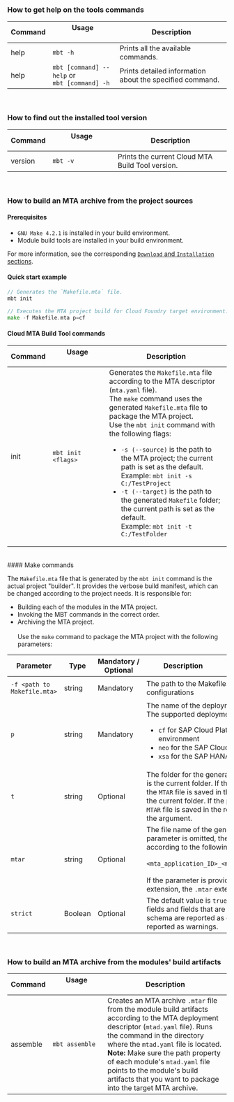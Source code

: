 
### How to get help on the tools commands

| Command | Usage &nbsp;&nbsp;&nbsp;&nbsp;&nbsp;&nbsp;&nbsp;&nbsp;&nbsp;&nbsp;&nbsp;&nbsp;&nbsp;&nbsp;&nbsp;&nbsp;&nbsp;&nbsp;&nbsp;&nbsp;&nbsp;&nbsp;&nbsp;&nbsp;       | Description                                                    
| ------  | --------       |  ----------                                                
| help    | `mbt -h`     | Prints all the available commands.                           
| help    | `mbt [command] --help` or<br> `mbt [command] -h`    | Prints detailed information about the specified command.|

&nbsp;
### How to find out the installed tool version

| Command | Usage &nbsp;&nbsp;&nbsp;&nbsp;&nbsp;&nbsp;&nbsp;&nbsp;&nbsp;&nbsp;&nbsp;&nbsp;&nbsp;&nbsp;&nbsp;&nbsp;&nbsp;&nbsp;&nbsp;&nbsp;&nbsp;&nbsp;&nbsp;&nbsp;       | Description                                                    
| ------  | --------       |  ----------                                                
| version | `mbt -v`     | Prints the current Cloud MTA Build Tool version.                                        <br>

&nbsp;
### How to build an MTA archive from the project sources

#### Prerequisites
* `GNU Make 4.2.1` is installed in your build environment. 
* Module build tools are installed in your build environment.

For more information, see the corresponding [`Download` and `Installation` sections](download.md).

#### Quick start example

```go
// Generates the `Makefile.mta` file.
mbt init 

// Executes the MTA project build for Cloud Foundry target environment.
make -f Makefile.mta p=cf

```

#### Cloud MTA Build Tool commands

| Command | Usage &nbsp;&nbsp;&nbsp;&nbsp;&nbsp;&nbsp;&nbsp;&nbsp;&nbsp;&nbsp;&nbsp;&nbsp;&nbsp;&nbsp;&nbsp;&nbsp;&nbsp;&nbsp;&nbsp;&nbsp;&nbsp;&nbsp;&nbsp;&nbsp;       | Description                                                    
| ------  | --------       |  ----------                                                
| init    | `mbt init <flags>`     | Generates the `Makefile.mta` file according to the MTA descriptor (`mta.yaml` file). <br> The `make` command uses the generated `Makefile.mta` file to package the MTA project. <br> Use the `mbt init` command with the following flags:<br><ul><li>`-s (--source)` is the path to the MTA project; the current path is set as the default.<br> Example: `mbt init -s C:/TestProject` <li>`-t (--target)` is the path to the generated `Makefile` folder; the current path is set as the default. <br> Example: `mbt init -t C:/TestFolder`   

<br>
#### Make commands

The `Makefile.mta` file that is generated by the `mbt init` command is the actual project "builder". It provides the verbose build manifest, which can be changed according to the project needs. It is responsible for:

- Building each of the modules in the MTA project.
- Invoking the MBT commands in the correct order.
- Archiving the MTA project.<br><br>
Use the `make` command to package the MTA project with the following parameters:



| Parameter        | Type | Mandatory&nbsp;/<br>Optional        | Description&nbsp;&nbsp;&nbsp;&nbsp;&nbsp;&nbsp;&nbsp;&nbsp;&nbsp;&nbsp;&nbsp;&nbsp;&nbsp;&nbsp;&nbsp;&nbsp;&nbsp;&nbsp;&nbsp;&nbsp;&nbsp;&nbsp;&nbsp;&nbsp;&nbsp;&nbsp;&nbsp;&nbsp;&nbsp;&nbsp;&nbsp;&nbsp;&nbsp;&nbsp;&nbsp;&nbsp;&nbsp;&nbsp;&nbsp;&nbsp;&nbsp;&nbsp;&nbsp;&nbsp;&nbsp;&nbsp;&nbsp;&nbsp;&nbsp;&nbsp;&nbsp;&nbsp;&nbsp;&nbsp;&nbsp;&nbsp;&nbsp;&nbsp;                 | Examples    
| -----------  | ------ | -------       |  ----------                              |  --------------------------------------
| `-f <path to Makefile.mta>`    | string     | Mandatory  | The path to the Makefile.mta file that contains build configurations                             | `make -f Makefile.mta p=cf`
| `p`  | string     | Mandatory     | The name of the deployment platform. <br>The supported deployment platforms are: <ul><li>`cf` for SAP Cloud Platform Cloud Foundry environment  <li>`neo` for the SAP Cloud Platform Neo environment <li>`xsa` for the SAP HANA XS advanced model                                     |`make -f Makefile.mta p=cf`
| `t`    | string     | Optional  | The folder for the generated `MTAR` file. The default value is the current folder. If this parameter is not provided, the `MTAR` file is saved in the `mta_archives` subfolder of the current folder. If the parameter is provided, the `MTAR` file is saved in the root of the folder provided by the argument.                              | `make -f Makefile.mta p=cf t=C:\temp`
| `mtar`    | string     |   Optional  | The file name of the generated archive file. If this parameter is omitted, the file name is created according to the following naming convention: <br><br> `<mta_application_ID>_<mta_application_version>.mtar` <br><br> If the parameter is provided, but does not include an extension, the `.mtar` extension is added. | `make -f Makefile.mta p=cf mtar=myMta`<br><br> `make -f Makefile.mta p=cf mtar=myMta.mtar`
| `strict`    | Boolean     | Optional    | The default value is `true`. If set to `true`, the duplicated fields and fields that are not defined in the `mta.yaml` schema are reported as errors. If set to `false`, they are reported as warnings. | `make -f Makefile.mta p=cf strict=false`

&nbsp;
### How to build an MTA archive from the modules' build artifacts 

| Command | Usage &nbsp;&nbsp;&nbsp;&nbsp;&nbsp;&nbsp;&nbsp;&nbsp;&nbsp;&nbsp;&nbsp;&nbsp;&nbsp;&nbsp;&nbsp;&nbsp;&nbsp;&nbsp;&nbsp;&nbsp;&nbsp;&nbsp;&nbsp;&nbsp;       | Description                                                    
| ------  | --------       |  ----------                                                
| assemble    | `mbt assemble`     | Creates an MTA archive `.mtar` file from the module build artifacts according to the MTA deployment descriptor (`mtad.yaml` file). Runs the command in the directory where the `mtad.yaml` file is located. <br>**Note:** Make sure the path property of each module's `mtad.yaml` file points to the module's build artifacts that you want to package into the target MTA archive. 